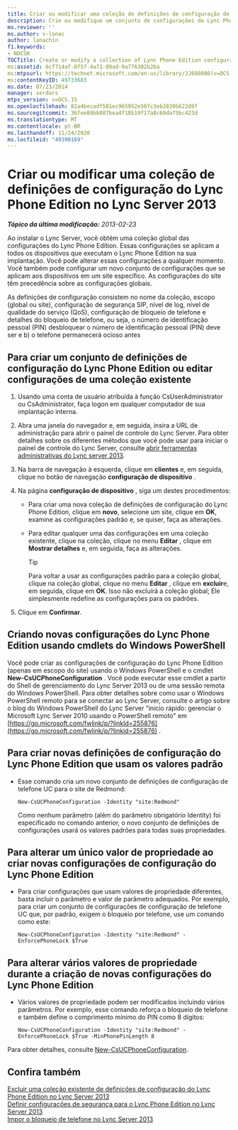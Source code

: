 ```yaml
---
title: Criar ou modificar uma coleção de definições de configuração do Lync Phone Edition
description: Crie ou modifique um conjunto de configurações do Lync Phone Edition.
ms.reviewer: ''
ms.author: v-lanac
author: lanachin
f1.keywords:
- NOCSH
TOCTitle: Create or modify a collection of Lync Phone Edition configuration settings
ms:assetid: 6cf714af-8f57-4a71-89ad-0a776302b2ba
ms:mtpsurl: https://technet.microsoft.com/en-us/library/JJ688086(v=OCS.15)
ms:contentKeyID: 49733683
ms.date: 07/23/2014
manager: serdars
mtps_version: v=OCS.15
ms.openlocfilehash: 82a4becadf581ec965952e507c3eb2839b622d9f
ms.sourcegitcommit: 36fee89bb887bea4f18b19f17a8c69daf5bc423d
ms.translationtype: MT
ms.contentlocale: pt-BR
ms.lasthandoff: 11/24/2020
ms.locfileid: "49390169"
---
```

# <a name="create-or-modify-a-collection-of-lync-phone-edition-configuration-settings-in-lync-server-2013"></a>Criar ou modificar uma coleção de definições de configuração do Lync Phone Edition no Lync Server 2013

<div data-xmlns="http://www.w3.org/1999/xhtml">

<div class="topic" data-xmlns="http://www.w3.org/1999/xhtml" data-msxsl="urn:schemas-microsoft-com:xslt" data-cs="https://msdn.microsoft.com/">

<div data-asp="https://msdn2.microsoft.com/asp">



</div>

<div id="mainSection">

<div id="mainBody">

<span> </span>

_**Tópico da última modificação:** 2013-02-23_

Ao instalar o Lync Server, você obtém uma coleção global das configurações do Lync Phone Edition. Essas configurações se aplicam a todos os dispositivos que executam o Lync Phone Edition na sua implantação. Você pode alterar essas configurações a qualquer momento. Você também pode configurar um novo conjunto de configurações que se aplicam aos dispositivos em um site específico. As configurações do site têm precedência sobre as configurações globais.

As definições de configuração consistem no nome da coleção, escopo (global ou site), configuração de segurança SIP, nível de log, nível de qualidade do serviço (QoS), configuração de bloqueio de telefone e detalhes do bloqueio de telefone, ou seja, o número de identificação pessoal (PIN) desbloquear o número de identificação pessoal (PIN) deve ser e b) o telefone permanecerá ocioso antes

<div>

## <a name="to-create-a-collection-of-lync-phone-edition-configuration-settings-or-edit-settings-for-an-existing-collection"></a>Para criar um conjunto de definições de configuração do Lync Phone Edition ou editar configurações de uma coleção existente

1.  Usando uma conta de usuário atribuída à função CsUserAdministrator ou CsAdministrator, faça logon em qualquer computador de sua implantação interna.

2.  Abra uma janela do navegador e, em seguida, insira a URL de administração para abrir o painel de controle do Lync Server. Para obter detalhes sobre os diferentes métodos que você pode usar para iniciar o painel de controle do Lync Server, consulte [abrir ferramentas administrativas do Lync server 2013](lync-server-2013-open-lync-server-administrative-tools.md).

3.  Na barra de navegação à esquerda, clique em **clientes** e, em seguida, clique no botão de navegação **configuração de dispositivo** .

4.  Na página **configuração de dispositivo** , siga um destes procedimentos:
    
      - Para criar uma nova coleção de definições de configuração do Lync Phone Edition, clique em **novo**, selecione um site, clique em **OK**, examine as configurações padrão e, se quiser, faça as alterações.
    
      - Para editar qualquer uma das configurações em uma coleção existente, clique na coleção, clique no menu **Editar** , clique em **Mostrar detalhes** e, em seguida, faça as alterações.
        
        <div>
        

        > [!TIP]
        > Para voltar a usar as configurações padrão para a coleção global, clique na coleção global, clique no menu <STRONG>Editar</STRONG> , clique em <STRONG>excluir</STRONG>e, em seguida, clique em <STRONG>OK</STRONG>. Isso não excluirá a coleção global; Ele simplesmente redefine as configurações para os padrões.

        
        </div>

5.  Clique em **Confirmar**.

</div>

<div>

## <a name="creating-new-lync-phone-edition-configuration-settings-by-using-windows-powershell-cmdlets"></a>Criando novas configurações do Lync Phone Edition usando cmdlets do Windows PowerShell

Você pode criar as configurações de configuração do Lync Phone Edition (apenas em escopo do site) usando o Windows PowerShell e o cmdlet **New-CsUCPhoneConfiguration** . Você pode executar esse cmdlet a partir do Shell de gerenciamento do Lync Server 2013 ou de uma sessão remota do Windows PowerShell. Para obter detalhes sobre como usar o Windows PowerShell remoto para se conectar ao Lync Server, consulte o artigo sobre o blog do Windows PowerShell do Lync Server "início rápido: gerenciar o Microsoft Lync Server 2010 usando o PowerShell remoto" em [https://go.microsoft.com/fwlink/p/?linkId=255876](https://go.microsoft.com/fwlink/p/?linkid=255876) .

<div>

## <a name="to-create-new-lync-phone-edition-configuration-settings-that-use-the-default-values"></a>Para criar novas definições de configuração do Lync Phone Edition que usam os valores padrão

  - Esse comando cria um novo conjunto de definições de configuração de telefone UC para o site de Redmond:
    
        New-CsUCPhoneConfiguration -Identity "site:Redmond"
    
    Como nenhum parâmetro (além do parâmetro obrigatório Identity) foi especificado no comando anterior, o novo conjunto de definições de configurações usará os valores padrões para todas suas propriedades.

</div>

<div>

## <a name="to-change-a-single-property-value-when-creating-new-lync-phone-edition-configuration-settings"></a>Para alterar um único valor de propriedade ao criar novas configurações de configuração do Lync Phone Edition

  - Para criar configurações que usam valores de propriedade diferentes, basta incluir o parâmetro e valor de parâmetro adequados. Por exemplo, para criar um conjunto de configurações de configuração de telefone UC que, por padrão, exigem o bloqueio por telefone, use um comando como este:
    
        New-CsUCPhoneConfiguration -Identity "site:Redmond" -EnforcePhoneLock $True

</div>

<div>

## <a name="to-change-multiple-property-values-when-creating-new-lync-phone-edition-configuration-settings"></a>Para alterar vários valores de propriedade durante a criação de novas configurações do Lync Phone Edition

  - Vários valores de propriedade podem ser modificados incluindo vários parâmetros. Por exemplo, esse comando reforça o bloqueio de telefone e também define o comprimento mínimo do PIN como 8 dígitos:
    
        New-CsUCPhoneConfiguration -Identity "site:Redmond" -EnforcePhoneLock $True -MinPhonePinLength 8

</div>

Para obter detalhes, consulte [New-CsUCPhoneConfiguration](https://technet.microsoft.com/library/Gg398445(v=OCS.15)).

</div>

<div>

## <a name="see-also"></a>Confira também


[Excluir uma coleção existente de definições de configuração do Lync Phone Edition no Lync Server 2013](lync-server-2013-delete-an-existing-collection-of-lync-phone-edition-configuration-settings.md)  
[Definir configurações de segurança para o Lync Phone Edition no Lync Server 2013](lync-server-2013-configure-security-settings-for-lync-phone-edition.md)  
[Impor o bloqueio de telefone no Lync Server 2013](lync-server-2013-enforce-phone-locking.md)  
  

</div>

</div>

<span> </span>

</div>

</div>

</div>


